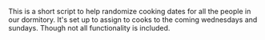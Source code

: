 This is a short script to help randomize cooking dates for all the people in our dormitory. It's set up to assign to cooks to the coming wednesdays and sundays. Though not all functionality is included.